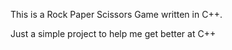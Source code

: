 This is a Rock Paper Scissors Game written in C++.

Just a simple project to help me get better at C++
